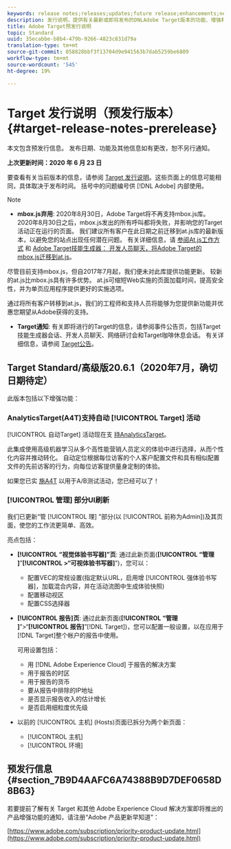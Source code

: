 ```yaml
---
keywords: release notes;releases;updates;future release;enhancements;new features;fixes;updates
description: 发行说明，提供有关最新或即将发布的DNLAdobe Target版本的功能、增强和修复的信息。
title: Adobe Target预发行说明
topic: Standard
uuid: 35ecabbe-b8b4-479b-9266-4823c831d79a
translation-type: tm+mt
source-git-commit: 058828bbf3f13704d9e941563b7dab5259be6809
workflow-type: tm+mt
source-wordcount: '545'
ht-degree: 19%

---
```



# Target 发行说明（预发行版本）{#target-release-notes-prerelease}

本文包含预发行信息。 发布日期、功能及其他信息如有更改，恕不另行通知。

**上次更新时间：2020 年 6 月 23 日**

要查看有关当前版本的信息，请参阅 [Target 发行说明](release-notes.md)。这些页面上的信息可能相同，具体取决于发布时间。 括号中的问题编号供 [!DNL Adobe] 内部使用。

>[!NOTE]
>
>* **mbox.js弃用**: 2020年8月30日，Adobe Target将不再支持mbox.js库。 2020年8月30日之后，mbox.js发出的所有呼叫都将失败，并影响您的Target活动正在运行的页面。 我们建议所有客户在此日期之前迁移到at.js库的最新版本，以避免您的站点出现任何潜在问题。 有关详细信息，请 [参阅At.js工作方式](/help/c-implementing-target/c-implementing-target-for-client-side-web/c-how-atjs-works/how-atjs-works.md) 和 [Adobe Target技能生成器： 开发人员聊天，将Adobe Target的mbox.js迁移到at.js](https://seminars.adobeconnect.com/ptdo6mfo6qn6/?proto=true)。
   >
   >   
   尽管目前支持mbox.js，但自2017年7月起，我们便未对此库提供功能更新。 较新的at.js比mbox.js具有许多优势。 at.js可缩短Web实施的页面加载时间，提高安全性，并为单页应用程序提供更好的实施选项。
   >
   >   
   通过将所有客户转移到at.js，我们的工程师和支持人员将能够为您提供新功能并优惠您期望从Adobe获得的支持。
   >
   >
* **Target通知**: 有关即将进行的Target的信息，请参阅事件公告页，包括Target技能生成器会话、开发人员聊天、网络研讨会和Target咖啡休息会话。 有关详细信息，请参阅 [Target公告](/help/r-release-notes/target-announcements.md)。


## Target Standard/高级版20.6.1（2020年7月，确切日期待定）

此版本包括以下增强功能：

### AnalyticsTarget(A4T)支持自动 [!UICONTROL Target] 活动

[!UICONTROL 自动Target] 活动现在支 [持AnalyticsTarget](/help/c-integrating-target-with-mac/a4t/a4t.md)。

此集成使用高级机器学习从多个高性能营销人员定义的体验中进行选择，从而个性化内容并推动转化。 自动定位根据每位访客的个人客户配置文件和具有相似配置文件的先前访客的行为，向每位访客提供量身定制的体验。

如果您已实 [施A4T](/help/c-integrating-target-with-mac/a4t/a4timplementation.md) 以用于A/B测试活动，您已经可以了！

### [!UICONTROL 管理] 部分UI刷新

我们已更新“管 [!UICONTROL 理] ”部分(以 [!UICONTROL 前称为Admin])及其页面，使您的工作流更简单、高效。

亮点包括：

* **[!UICONTROL “视觉体验书写器]”页&#x200B;**: 通过此新页面(**[!UICONTROL “管理&#x200B;]**”**[!UICONTROL >“可视体验书写器&#x200B;]**”)，您可以：

   * 配置VEC的常规设置(指定默认URL，启用增 [!UICONTROL 强体验书写器]，加载混合内容，并在活动流图中生成体验快照)
   * 配置移动视区
   * 配置CSS选择器

* **[!UICONTROL 报告]页&#x200B;**: 通过此新页面(**[!UICONTROL “管理&#x200B;]**”>“**[!UICONTROL 报告&#x200B;]**”[!DNL Target])，您可以配置一般设置，以在应用于[!DNL Target]整个帐户的报告中使用。

   可用设置包括：

   * 用 [!DNL Adobe Experience Cloud] 于报告的解决方案
   * 用于报告的时区
   * 用于报告的货币
   * 要从报告中排除的IP地址
   * 是否显示报告收入的估计增长
   * 是否启用细粒度优先级

* 以前的 [!UICONTROL 主机] (Hosts)页面已拆分为两个新页面：

   * [!UICONTROL 主机]
   * [!UICONTROL 环境]

## 预发行信息 {#section_7B9D4AAFC6A74388B9D7DEF0658D8B63}

若要提前了解有关 Target 和其他 Adobe Experience Cloud 解决方案即将推出的产品增强功能的通知，请注册“Adobe 产品更新早知道”：

[https://www.adobe.com/subscription/priority-product-update.html](https://www.adobe.com/subscription/priority-product-update.html)
